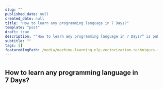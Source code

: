 ```yaml
---
slug: ""
published_date: null
created_date: null
title: "How to learn any programming language in 7 Days?"
template: "post"
draft: true
description: "“How to learn any programming language in 7 Days?” is published by Bhavani Ravi"
subtitle: ""
tags: []
featuredImgPath: /media/machine-learning-nlp-vectorization-techniques-featured.png
---
```

#   

## How to learn any programming language in 7 Days?


